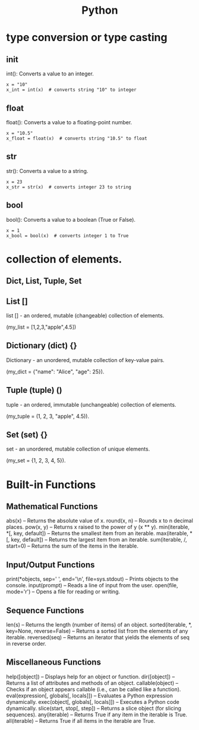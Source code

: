 <div align="center">

# **Python**

</div>

# type conversion or type casting

## init

  int(): Converts a value to an integer.

    x = "10"
    x_int = int(x)  # converts string "10" to integer

## float

  float(): Converts a value to a floating-point number.
  
    x = "10.5"
    x_float = float(x)  # converts string "10.5" to float

## str

  str(): Converts a value to a string.

    x = 23
    x_str = str(x)  # converts integer 23 to string

## bool

  bool(): Converts a value to a boolean (True or False).

    x = 1
    x_bool = bool(x)  # converts integer 1 to True

# collection of elements.

## Dict, List, Tuple, Set

## List []

  list [] - an ordered, mutable (changeable) collection of elements.

  (my_list = [1,2,3,"apple",4.5])

##  Dictionary (dict) {}

  Dictionary - an unordered, mutable collection of key-value pairs.

  (my_dict = {"name": "Alice", "age": 25}).

## Tuple (tuple) ()

   tuple - an ordered, immutable (unchangeable) collection of elements.

   (my_tuple = (1, 2, 3, "apple", 4.5)).

## Set (set) {}

  set - an unordered, mutable collection of unique elements.

  (my_set = {1, 2, 3, 4, 5}).

# Built-in Functions

##  Mathematical Functions
  abs(x) – Returns the absolute value of x.
  round(x, n) – Rounds x to n decimal places.
  pow(x, y) – Returns x raised to the power of y (x ** y).
  min(iterable, *[, key, default]) – Returns the smallest item from an iterable.
  max(iterable, *[, key, default]) – Returns the largest item from an iterable.
  sum(iterable, /, start=0) – Returns the sum of the items in the iterable.

## Input/Output Functions
  print(*objects, sep=' ', end='\n', file=sys.stdout) – Prints objects to the console.
  input(prompt) – Reads a line of input from the user.
  open(file, mode='r') – Opens a file for reading or writing.

## Sequence Functions
  len(s) – Returns the length (number of items) of an object.
  sorted(iterable, *, key=None, reverse=False) – Returns a sorted list from the elements of any iterable.
  reversed(seq) – Returns an iterator that yields the elements of seq in reverse order.

## Miscellaneous Functions
  help([object]) – Displays help for an object or function.
  dir([object]) – Returns a list of attributes and methods of an object.
  callable(object) – Checks if an object appears callable (i.e., can be called like a function).
  eval(expression[, globals[, locals]]) – Evaluates a Python expression dynamically.
  exec(object[, globals[, locals]]) – Executes a Python code dynamically.
  slice(start, stop[, step]) – Returns a slice object (for slicing sequences).
  any(iterable) – Returns True if any item in the iterable is True.
  all(iterable) – Returns True if all items in the iterable are True.
